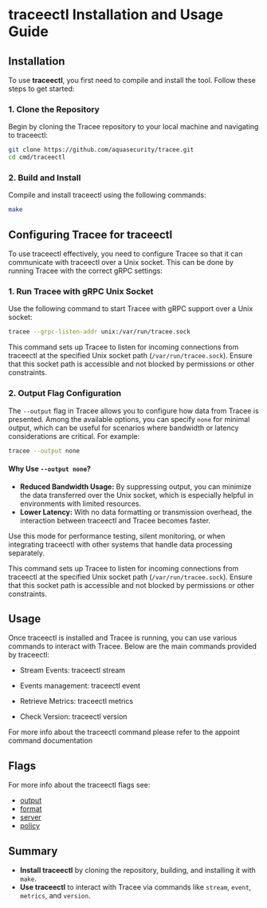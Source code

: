 # traceectl Installation and Usage Guide

## Installation

To use **traceectl**, you first need to compile and install the tool. Follow these steps to get started:

### 1. **Clone the Repository**

   Begin by cloning the Tracee repository to your local machine and navigating to traceectl:

   ``` bash
   git clone https://github.com/aquasecurity/tracee.git
   cd cmd/traceectl
   ```

### 2. **Build and Install**

   Compile and install traceectl using the following commands:

   ``` bash
   make
   ```

## Configuring Tracee for traceectl

To use traceectl effectively, you need to configure Tracee so that it can communicate with traceectl over a Unix socket. This can be done by running Tracee with the correct gRPC settings:

### 1. **Run Tracee with gRPC Unix Socket**

Use the following command to start Tracee with gRPC support over a Unix socket:

``` bash
tracee --grpc-listen-addr unix:/var/run/tracee.sock
```

This command sets up Tracee to listen for incoming connections from traceectl at the specified Unix socket path (`/var/run/tracee.sock`). Ensure that this socket path is accessible and not blocked by permissions or other constraints.

### 2. **Output Flag Configuration**

The `--output` flag in Tracee allows you to configure how data from Tracee is presented. Among the available options, you can specify `none` for minimal output, which can be useful for scenarios where bandwidth or latency considerations are critical. For example:

``` bash
tracee --output none
```

#### Why Use `--output none`?

- **Reduced Bandwidth Usage:** By suppressing output, you can minimize the data transferred over the Unix socket, which is especially helpful in environments with limited resources.
- **Lower Latency:** With no data formatting or transmission overhead, the interaction between traceectl and Tracee becomes faster.

Use this mode for performance testing, silent monitoring, or when integrating traceectl with other systems that handle data processing separately.

This command sets up Tracee to listen for incoming connections from traceectl at the specified Unix socket path (`/var/run/tracee.sock`).
Ensure that this socket path is accessible and not blocked by permissions or other constraints.

## Usage

Once traceectl is installed and Tracee is running, you can use various commands to interact with Tracee. Below are the main commands provided by traceectl:

- Stream Events: traceectl stream

- Events management: traceectl event

- Retrieve Metrics: traceectl metrics

- Check Version: traceectl version

For more info about the traceectl command please refer to the appoint command documentation

## Flags

For more info about the traceectl flags see:

- [output](./flags/output.md)
- [format](./flags/format.md)
- [server](./flags/server.md)
- [policy](./flags/policy.md)

## Summary

- **Install traceectl** by cloning the repository, building, and installing it with `make`.
- **Use traceectl** to interact with Tracee via commands like `stream`, `event`, `metrics`, and `version`.
